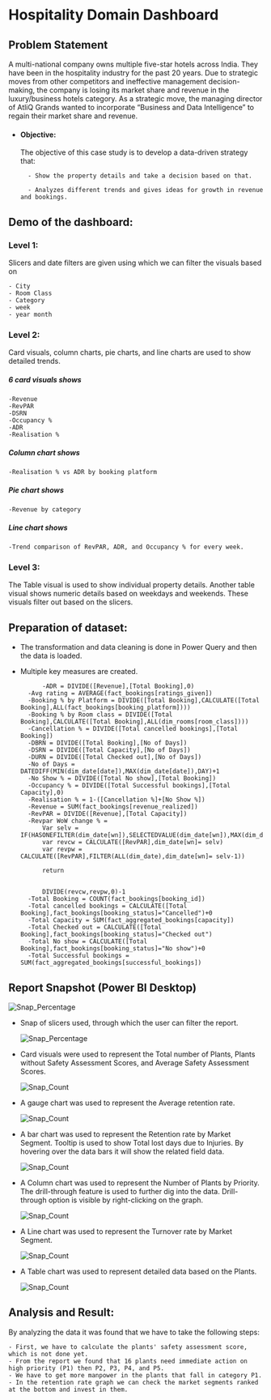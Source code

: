 # Hospitality Domain Dashboard


## Problem Statement

A multi-national company owns multiple five-star hotels across India. They have been in the hospitality industry for the past 20 years. Due to strategic moves from other competitors and ineffective management decision-making, the company is losing its market share and revenue in the luxury/business hotels category. As a strategic move, the managing director of AtliQ Grands wanted to incorporate “Business and Data Intelligence” to regain their market share and revenue.


- #### Objective:

  The objective of this case study is to develop a data-driven strategy that:

        - Show the property details and take a decision based on that.

        - Analyzes different trends and gives ideas for growth in revenue and bookings.

## Demo of the dashboard:

### Level 1: 
Slicers and date filters are given using which we can filter the visuals based on

	- City
	- Room Class
	- Category
	- week
	- year month

### Level 2: 
Card visuals, column charts, pie charts, and line charts are used to show detailed trends.

##### 6 card visuals shows

	-Revenue
	-RevPAR
	-DSRN
	-Occupancy %
	-ADR
	-Realisation %
 
 ##### Column chart shows

 	-Realisation % vs ADR by booking platform

  ##### Pie chart shows

  	-Revenue by category

   ##### Line chart shows

   	-Trend comparison of RevPAR, ADR, and Occupancy % for every week.

### Level 3: 
The Table visual is used to show individual property details. Another table visual shows numeric details based on weekdays and weekends. These visuals filter out based on the slicers.

## Preparation of dataset:

- The transformation and data cleaning is done in Power Query and then the data is loaded.
- Multiple key measures are created.

        	-ADR = DIVIDE([Revenue],[Total Booking],0)
  		-Avg rating = AVERAGE(fact_bookings[ratings_given])
  		-Booking % by Platform = DIVIDE([Total Booking],CALCULATE([Total Booking],ALL(fact_bookings[booking_platform])))
  		-Booking % by Room class = DIVIDE([Total Booking],CALCULATE([Total Booking],ALL(dim_rooms[room_class])))
  		-Cancellation % = DIVIDE([Total cancelled bookings],[Total Booking])
  		-DBRN = DIVIDE([Total Booking],[No of Days])
  		-DSRN = DIVIDE([Total Capacity],[No of Days])
  		-DURN = DIVIDE([Total Checked out],[No of Days])
  		-No of Days = DATEDIFF(MIN(dim_date[date]),MAX(dim_date[date]),DAY)+1
  		-No Show % = DIVIDE([Total No show],[Total Booking])
  		-Occupancy % = DIVIDE([Total Successful bookings],[Total Capacity],0)
  		-Realisation % = 1-([Cancellation %]+[No Show %])
  		-Revenue = SUM(fact_bookings[revenue_realized])
  		-RevPAR = DIVIDE([Revenue],[Total Capacity])
  		-Revpar WoW change % = 
			Var selv = IF(HASONEFILTER(dim_date[wn]),SELECTEDVALUE(dim_date[wn]),MAX(dim_date[wn]))
			var revcw = CALCULATE([RevPAR],dim_date[wn]= selv)
			var revpw =  CALCULATE([RevPAR],FILTER(ALL(dim_date),dim_date[wn]= selv-1))
			
			return
			
			
			DIVIDE(revcw,revpw,0)-1
  		-Total Booking = COUNT(fact_bookings[booking_id])
  		-Total cancelled bookings = CALCULATE([Total Booking],fact_bookings[booking_status]="Cancelled")+0
  		-Total Capacity = SUM(fact_aggregated_bookings[capacity])
  		-Total Checked out = CALCULATE([Total Booking],fact_bookings[booking_status]="Checked out")
  		-Total No show = CALCULATE([Total Booking],fact_bookings[booking_status]="No show")+0
  		-Total Successful bookings = SUM(fact_aggregated_bookings[successful_bookings])


## Report Snapshot (Power BI Desktop)
 
  ![Snap_Percentage](https://github.com/user-attachments/assets/e6f7f7fc-0e0d-45c8-b951-32b23f13031d)


- Snap of slicers used, through which the user can filter the report.

   ![Snap_Percentage](https://github.com/user-attachments/assets/63fa1042-5265-4db0-b7c1-d5581bced91f)


- Card visuals were used to represent the Total number of Plants, Plants without Safety Assessment Scores, and Average Safety Assessment Scores.

  ![Snap_Count](https://github.com/user-attachments/assets/2a7db2bf-509f-4cf5-adbe-4c08857a1e26)

 
- A gauge chart was used to represent the Average retention rate.

  ![Snap_Count](https://github.com/user-attachments/assets/ccd7dbb0-d808-4a7f-9857-7a9bbf8003cd) 


- A bar chart was used to represent the Retention rate by Market Segment. Tooltip is used to show Total lost days due to Injuries. By hovering over the data bars it will show the related field data.               

  ![Snap_Count](https://github.com/user-attachments/assets/0aed8645-9955-4e31-a471-f6089672dd97) 


- A Column chart was used to represent the Number of Plants by Priority. The drill-through feature is used to further dig into the data. Drill-through option is visible by right-clicking on the graph.

  ![Snap_Count](https://github.com/user-attachments/assets/1f94456b-0941-4b19-be6e-9ab7d8e72094) 


- A Line chart was used to represent the Turnover rate by Market Segment.

  ![Snap_Count](https://github.com/user-attachments/assets/63646547-5d86-45d5-8291-27c769f96d60)


- A Table chart was used to represent detailed data based on the Plants.

  ![Snap_Count](https://github.com/user-attachments/assets/7c88ac52-5e15-490a-9aaa-b50a6f1a65f1)


## Analysis and Result:

By analyzing the data it was found that we have to take the following steps:

	- First, we have to calculate the plants' safety assessment score, which is not done yet.
	- From the report we found that 16 plants need immediate action on high priority (P1) then P2, P3, P4, and P5.
	- We have to get more manpower in the plants that fall in category P1.
	- In the retention rate graph we can check the market segments ranked at the bottom and invest in them.
